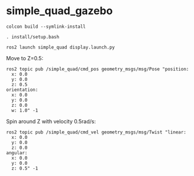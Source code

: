 # simple_quad_gazebo

```
colcon build --symlink-install
```

```
. install/setup.bash
```

```
ros2 launch simple_quad display.launch.py
```

Move to Z=0.5:
```
ros2 topic pub /simple_quad/cmd_pos geometry_msgs/msg/Pose "position:
  x: 0.0
  y: 0.0
  z: 0.5
orientation:
  x: 0.0
  y: 0.0
  z: 0.0
  w: 1.0" -1
```

Spin around Z with velocity 0.5rad/s:
```
ros2 topic pub /simple_quad/cmd_vel geometry_msgs/msg/Twist "linear:
  x: 0.0
  y: 0.0
  z: 0.0
angular:
  x: 0.0
  y: 0.0
  z: 0.5" -1
```